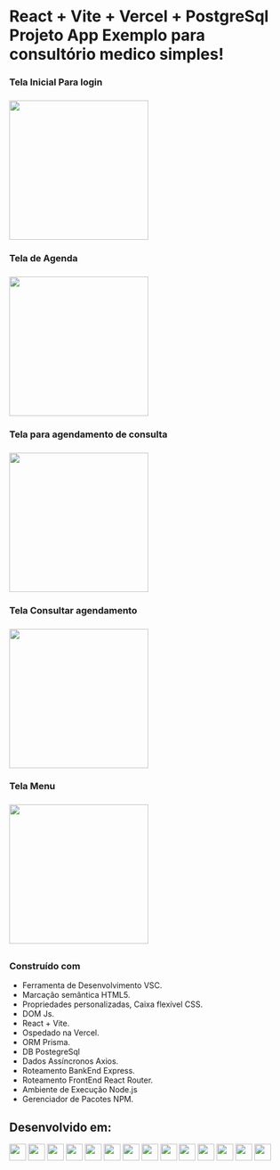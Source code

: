 # React + Vite + Vercel + PostgreSql Projeto App Exemplo para consultório medico simples!

### Tela Inicial Para login

### <img src="https://github.com/HumbertoFox/repository/assets/126817628/9813282f-ebef-4eb1-9e64-e7270f9d2712" width="250px"/>

### Tela de Agenda

### <img src="https://github.com/HumbertoFox/repository/assets/126817628/2d8e1c37-29eb-4f93-b37b-718542485dc1" width="250px"/>

### Tela para agendamento de consulta

### <img src="https://github.com/HumbertoFox/repository/assets/126817628/acf8a26b-54a1-49cd-9dbc-02748abf6b27" width="250px"/>

### Tela Consultar agendamento

### <img src="https://github.com/HumbertoFox/repository/assets/126817628/924ba3ae-15f9-4098-ad7e-904ccbe33e39" width="250px"/>

### Tela Menu

### <img src="https://github.com/HumbertoFox/repository/assets/126817628/2ddfab49-a46e-4bcc-98a4-6a1b921d37d3" width="250px"/>

##

### Construído com

- Ferramenta de Desenvolvimento VSC.
- Marcação semântica HTML5.
- Propriedades personalizadas, Caixa flexível CSS.
- DOM Js.
- React + Vite.
- Ospedado na Vercel.
- ORM Prisma.
- DB PostegreSql
- Dados Assíncronos Axios.
- Roteamento BankEnd Express.
- Roteamento FrontEnd React Router.
- Ambiente de Execução Node.js
- Gerenciador de Pacotes NPM.

## Desenvolvido em:

<div>
  <img src="https://cdn.jsdelivr.net/gh/devicons/devicon@latest/icons/vscode/vscode-original.svg" width="30px"/>
  <img src="https://cdn.jsdelivr.net/gh/devicons/devicon/icons/html5/html5-original.svg" width="30px"/>
  <img src="https://cdn.jsdelivr.net/gh/devicons/devicon/icons/css3/css3-original.svg" width="30px"/>
  <img src="https://cdn.jsdelivr.net/gh/devicons/devicon/icons/javascript/javascript-plain.svg" width="30px"/>
   <img src="https://cdn.jsdelivr.net/gh/devicons/devicon/icons/react/react-original.svg" width="30px"/>
  <img src="https://cdn.jsdelivr.net/gh/devicons/devicon@latest/icons/vitejs/vitejs-original.svg" width="30px"/>
  <img src="https://cdn.jsdelivr.net/gh/devicons/devicon@latest/icons/vercel/vercel-line.svg" width="30px"/>
  <img src="https://cdn.jsdelivr.net/gh/devicons/devicon@latest/icons/prisma/prisma-original.svg" width="30px"/>
  <img src="https://cdn.jsdelivr.net/gh/devicons/devicon@latest/icons/postgresql/postgresql-plain.svg" width="30px"/>
  <img src="https://cdn.jsdelivr.net/gh/devicons/devicon@latest/icons/axios/axios-plain.svg" width="30px"/>
  <img src="https://cdn.jsdelivr.net/gh/devicons/devicon@latest/icons/express/express-original.svg" width="30px"/>
  <img src="https://cdn.jsdelivr.net/gh/devicons/devicon@latest/icons/reactrouter/reactrouter-original.svg" width="30px"/>
  <img src="https://cdn.jsdelivr.net/gh/devicons/devicon@latest/icons/nodejs/nodejs-plain.svg" width="30px"/>
  <img src="https://cdn.jsdelivr.net/gh/devicons/devicon@latest/icons/npm/npm-original-wordmark.svg" width="30px"/>
</div>